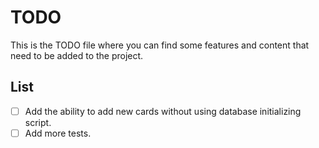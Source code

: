 # TODO
This is the TODO file where you can find some features and content that need to be added to the project.

## List
- [ ] Add the ability to add new cards without using database initializing script.
- [ ] Add more tests.
